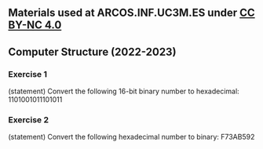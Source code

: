 ## Materials used at ARCOS.INF.UC3M.ES under [CC BY-NC 4.0](http://creativecommons.org/licenses/by-nc/4.0/)

## Computer Structure (2022-2023)

### Exercise 1

   (statement) Convert the following 16-bit binary number to hexadecimal: 1101001011101011
    
### Exercise 2

   (statement) Convert the following hexadecimal number to binary: F73AB592

